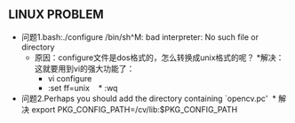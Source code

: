 LINUX PROBLEM
--------
* 问题1.bash:./configure /bin/sh^M: bad interpreter: No such file or directory
  * 原因：configure文件是dos格式的，怎么转换成unix格式的呢？
  *解决：这就要用到vi的强大功能了：
    * vi configure
    * :set ff=unix
    * :wq
* 问题2.Perhaps you should add the directory containing `opencv.pc' 
  * 解决 export PKG_CONFIG_PATH=/cv/lib:$PKG_CONFIG_PATH
